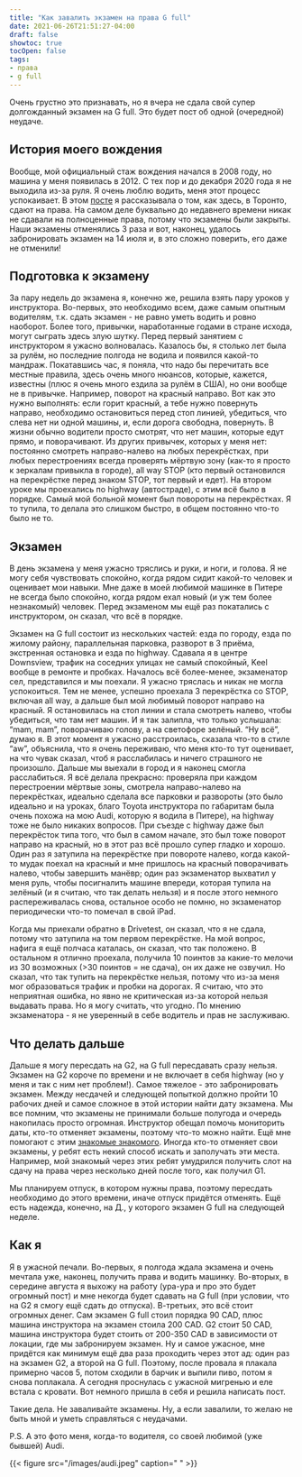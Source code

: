 ```yaml
---
title: "Как завалить экзамен на права G full"
date: 2021-06-26T21:51:27-04:00
draft: false
showtoc: true
tocOpen: false
tags:
- права
- g full
---
```

Очень грустно это признавать, но я вчера не сдала свой супер долгожданный экзамен на G full. Это будет пост об одной (очередной) неудаче.

## История моего вождения

Вообще, мой официальный стаж вождения начался в 2008 году, но машина у меня появилась в 2012. С тех пор и до декабря 2020 года я не выходила из-за руля. Я очень люблю водить, меня этот процесс успокаивает. В этом [посте](https://natashakatson.com/ru/posts/driver-license/) я рассказывала о том, как здесь, в Торонто, сдают на права. На самом деле буквально до недавнего времени никак не сдавали на полноценные права, потому что экзамены были закрыты. Наши экзамены отменялись 3 раза и вот, наконец, удалось забронировать экзамен на 14 июля и, в это сложно поверить, его даже не отменили!

## Подготовка к экзамену

За пару недель до экзамена я, конечно же, решила взять пару уроков у инструктора. Во-первых, это необходимо всем, даже самым опытным водителям, т.к. сдать экзамен - не равно уметь водить и ровно наоборот. Более того, привычки, наработанные годами в стране исхода, могут сыграть здесь злую шутку. Перед первый занятием с инструктором я ужасно волновалась. Казалось бы, я столько лет была за рулём, но последние полгода не водила и появился какой-то мандраж. Покатавшись час, я поняла, что надо бы перечитать все местные правила, здесь очень много нюансов, которые, кажется, известны (плюс я очень много ездила за рулём в США), но они вообще не в привычке. Например, поворот на красный направо. Вот как это нужно выполнять: если горит красный, а тебе нужно повернуть направо, необходимо остановиться перед стоп линией, убедиться, что слева нет ни одной машины, и, если дорога свободна, повернуть. В жизни обычно водители просто смотрят, что нет машин, которые едут прямо, и поворачивают. Из других привычек, которых у меня нет: постоянно смотреть направо-налево на любых перекрёстках, при любых перестроениях всегда проверять мёртвую зону (как-то я просто к зеркалам привыкла в городе), all way STOP (кто первый остановился на перекрёстке перед знаком STOP, тот первый и едет). На втором уроке мы проехались по highway (автостраде), с этим всё было в порядке. Самый мой больной момент был повороты на перекрёстках. Я то тупила, то делала это слишком быстро, в общем постоянно что-то было не то.

## Экзамен

В день экзамена у меня ужасно тряслись и руки, и ноги, и голова. Я не могу себя чувствовать спокойно, когда рядом сидит какой-то человек и оценивает мои навыки. Мне даже в моей любимой машинке в Питере не всегда было спокойно, когда рядом ехал новый (и уж тем более незнакомый) человек. Перед экзаменом мы ещё раз покатались с инструктором, он сказал, что всё в порядке.

Экзамен на G full состоит из нескольких частей: езда по городу, езда по жилому району, параллельная парковка, разворот в 3 приёма, экстренная остановка и езда по highway. Сдавала я в центре Downsview, трафик на соседних улицах не самый спокойный, Keel вообще в ремонте и пробках. Началось всё более-менее, экзаменатор сел, представился и мы поехали. Я ужасно тряслась и никак не могла успокоиться. Тем не менее, успешно проехала 3 перекрёстка со STOP, включая all way, а дальше был мой любимый поворот направо на красный. Я остановилась на стоп линии и стала смотреть налево, чтобы убедиться, что там нет машин. И я так залипла, что только услышала: “mam, mam”, поворачиваю голову, а на светофоре зелёный. “Ну всё”, думаю я. В этот момент я ужасно расстроилась, сказала что-то в стиле “aw”, объяснила, что я очень переживаю, что меня кто-то тут оценивает, на что чувак сказал, чтоб я расслабилась и ничего страшного не произошло. Дальше мы выехали в город и я наконец смогла расслабиться. Я всё делала прекрасно: проверяла при каждом перестроении мёртвые зоны, смотрела направо-налево на перекрёстках, идеально сделала все парковки и развороты (это было идеально и на уроках, благо Toyota инструктора по габаритам была очень похожа на мою Audi, которую я водила в Питере), на highway тоже не было никаких вопросов. При съезде с highway даже был перекрёсток типа того, что был в самом начале, это был тоже поворот направо на красный, но в этот раз всё прошло супер гладко и хорошо. Один раз я затупила на перекрёстке при повороте налево, когда какой-то мудак поехал на красный и мне пришлось на красный поворачивать налево, чтобы завершить манёвр; один раз экзаменатор выхватил у меня руль, чтобы посигналить машине впереди, которая тупила на зелёный (и я считаю, что так делать нельзя) и я после этого немного распереживалась снова, остальное особо не помню, но экзаменатор периодически что-то помечал в свой iPad.

Когда мы приехали обратно в Drivetest, он сказал, что я не сдала, потому что затупила на том первом перекрёстке. На мой вопрос, нафига я ещё полчаса каталась, он сказал, что так положено. В остальном я отлично проехала, получила 10 поинтов за какие-то мелочи из 30 возможных (>30 поинтов = не сдача), он их даже не озвучил. Но сказал, что так тупить на перекрёстке нельзя, потому что из-за меня мог образоваться трафик и пробки на дорогах. Я считаю, что это неприятная ошибка, но явно не критическая из-за которой нельзя выдавать права. Но я могу считать, что угодно. По мнению экзаменатора - я не уверенный в себе водитель и прав не заслуживаю.

## Что делать дальше

Дальше я могу пересдать на G2, на G full пересдавать сразу нельзя. Экзамен на G2 короче по времени и не включает в себя highway (но у меня и так с ним нет проблем!). Самое тяжелое - это забронировать экзамен. Между несдачей и следующей попыткой должно пройти 10 рабочих дней и самое сложное в этой истории найти дату экзамена. Мы все помним, что экзамены не принимали больше полугода и очередь накопилась просто огромная. Инструктор обещал помочь мониторить даты, кто-то отменяет экзамены, поэтому что-то можно найти. Ещё мне помогают с этим [знакомые знакомого]( http://t.me/AlexTvenCanada). Иногда кто-то отменяет свои экзамены, у ребят есть некий способ искать и заполучать эти места. Например, мой знакомый через этих ребят умудрился получить слот на сдачу на права через несколько дней после того, как получил G1. 

Мы планируем отпуск, в котором нужны права, поэтому пересдать необходимо до этого времени, иначе отпуск придётся отменять. Ещё есть надежда, конечно, на Д., у которого экзамен G full на следующей неделе.

## Как я

Я в ужасной печали. Во-первых, я полгода ждала экзамена и очень мечтала уже, наконец, получить права и водить машинку. Во-вторых, в середине августа я выхожу на работу (ура-ура и про это будет огромный пост) и мне некогда будет сдавать на G full (при условии, что на G2 я смогу ещё сдать до отпуска). В-третьих, это всё стоит огромных денег. Сам экзамен G full стоил порядка 90 CAD, плюс машина инструктора на экзамен стоила 200 CAD. G2 стоит 50 CAD, машина инструктора будет стоить от 200-350 CAD в зависимости от локации, где мы забронируем экзамен. Ну и самое ужасное, мне придётся как минимум ещё два раза проходить через этот ад: один раз на экзамен G2, а второй на G full. Поэтому, после провала я плакала примерно часов 5, потом сходили в барчик и выпили пиво, потом я снова поплакала. А сегодня проснулась с ужасной мигренью и еле встала с кровати. Вот немного пришла в себя и решила написать пост.

Такие дела. Не заваливайте экзамены. Ну, а если завалили, то желаю не быть мной и уметь справляться с неудачами.

P.S. А это фото меня, когда-то водителя, со своей любимой (уже бывшей) Audi. 

{{< figure src="/images/audi.jpeg" caption=" " >}}


